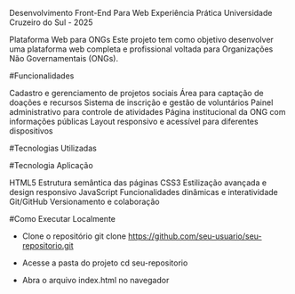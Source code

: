 Desenvolvimento Front-End Para Web
Experiência Prática
Universidade Cruzeiro do Sul - 2025

Plataforma Web para ONGs
Este projeto tem como objetivo desenvolver uma plataforma web completa e profissional voltada para Organizações Não Governamentais (ONGs).

#Funcionalidades

Cadastro e gerenciamento de projetos sociais
Área para captação de doações e recursos
Sistema de inscrição e gestão de voluntários
Painel administrativo para controle de atividades
Página institucional da ONG com informações públicas
Layout responsivo e acessível para diferentes dispositivos

#Tecnologias Utilizadas

#Tecnologia	Aplicação

HTML5	Estrutura semântica das páginas
CSS3	Estilização avançada e design responsivo
JavaScript	Funcionalidades dinâmicas e interatividade
Git/GitHub	Versionamento e colaboração

#Como Executar Localmente

- Clone o repositório
git clone https://github.com/seu-usuario/seu-repositorio.git

- Acesse a pasta do projeto
  cd seu-repositorio
  
- Abra o arquivo index.html no navegador
